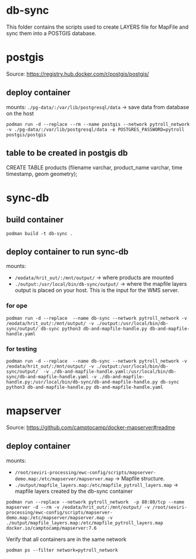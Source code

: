 # db-sync

This folder contains the scripts used to create LAYERS file for MapFile and sync them into a POSTGIS database.

# postgis

Source: https://registry.hub.docker.com/r/postgis/postgis/

## deploy container

mounts:
`./pg-data/:/var/lib/postgresql/data` -> save data from database on the host

```
podman run -d --replace --rm --name postgis --network pytroll_network -v ./pg-data/:/var/lib/postgresql/data -e POSTGRES_PASSWORD=pytroll postgis/postgis

```

## table to be created in postgis db
CREATE TABLE products (filename varchar, product_name varchar, time timestamp, geom geometry);

# sync-db

## build container

```
podman build -t db-sync .
```

## deploy container to run sync-db

mounts:
- `/eodata/hrit_out/:/mnt/output/` -> where products are mounted
- `./output:/usr/local/bin/db-sync/output/` -> where the mapfile layers output is placed on your host. This is the input for the WMS server.

### for ope
```
podman run -d --replace  --name db-sync --network pytroll_network -v /eodata/hrit_out/:/mnt/output/ -v ./output:/usr/local/bin/db-sync/output/ db-sync python3 db-and-mapfile-handle.py db-and-mapfile-handle.yaml
```


### for testing
```
podman run -d --replace  --name db-sync --network pytroll_network -v /eodata/hrit_out/:/mnt/output/ -v ./output:/usr/local/bin/db-sync/output/  -v ./db-and-mapfile-handle.yaml:/usr/local/bin/db-sync/db-and-mapfile-handle.yaml -v ./db-and-mapfile-handle.py:/usr/local/bin/db-sync/db-and-mapfile-handle.py db-sync python3 db-and-mapfile-handle.py db-and-mapfile-handle.yaml
```

# mapserver

Source: https://github.com/camptocamp/docker-mapserver#readme

## deploy container

mounts:
- `/root/seviri-processing/ewc-config/scripts/mapserver-demo.map:/etc/mapserver/mapserver.map` -> Mapfile structure.
- `./output/mapfile_layers.map:/etc/mapfile_pytroll_layers.map` -> mapfile layers created by the db-sync container

```
podman run --replace --network pytroll_network  -p 80:80/tcp --name mapserver -d --rm -v /eodata/hrit_out/:/mnt/output/ -v /root/seviri-processing/ewc-config/scripts/mapserver-demo.map:/etc/mapserver/mapserver.map -v ./output/mapfile_layers.map:/etc/mapfile_pytroll_layers.map docker.io/camptocamp/mapserver:7.6
```

Verify that all containers are in the same network
```
podman ps --filter network=pytroll_network 
```

